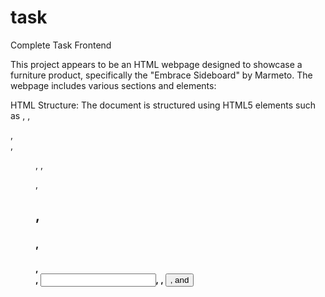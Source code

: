 # task
 Complete Task Frontend

This project appears to be an HTML webpage designed to showcase a furniture product, specifically the "Embrace Sideboard" by Marmeto. The webpage includes various sections and elements:

HTML Structure: The document is structured using HTML5 elements such as <head>, <body>, <section>, <div>, <figure>, <img>, <p>, <h2>, <h3>, <h4>, <form>, <input>, <label>, <button>, and <script>.

CSS Styling: The styling is defined in an external CSS file (style.css)

Fonts: It imports the Inter font family from Google 
This project appears to be an HTML webpage designed to showcase a furniture product, specifically the "Embrace Sideboard" by Marmeto. The webpage includes various sections and elements:

HTML Structure: The document is structured using HTML5 elements.

CSS Styling: The styling is defined in an external CSS file (style.css), which presumably controls the layout, colors, fonts, and overall appearance of the webpage.

Fonts: It imports the Inter font family from Google Fonts.

Image Display: The webpage displays multiple images of the product  using <img> tags within <figure> elements.

Interactive Features: The product images are contained within tabs, allowing users to switch between different views of the product. Radio buttons are used for selecting different sizes of the product. There is also a color selector with checkboxes.

Add to Cart Functionality: Users can add the product to their cart using an "Add to Cart" button. The button includes a counter for quantity selection and visual feedback (changing from "Add to cart" to "Added to cart" upon clicking).

Description: A description of the product is provided at the bottom of the page, detailing its features and benefits.

JavaScript: The interactive features are likely implemented using JavaScript, as indicated by the <script> tag linking to style.js.



